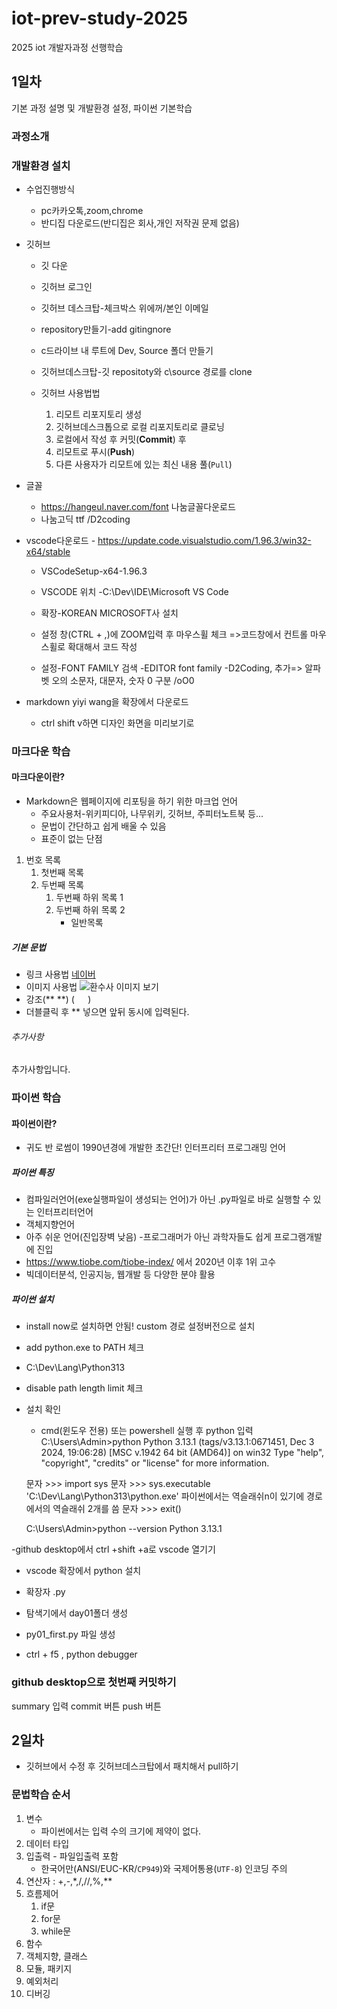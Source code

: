# iot-prev-study-2025
2025 iot 개발자과정 선행학습

## 1일차
기본 과정 설명 및 개발환경 설정, 파이썬 기본학습

### 과정소개

### 개발환경 설치
- 수업진행방식
    - pc카카오톡,zoom,chrome
    - 반디집 다운로드(반디집은 회사,개인 저작권 문제 없음)

- 깃허브
    - 깃 다운
    - 깃허브 로그인
    - 깃허브 데스크탑-체크박스 위에꺼/본인 이메일
    - repository만들기-add gitingnore
    - c드라이브 내 루트에 Dev, Source 폴더 만들기
    - 깃허브데스크탑-깃 repositoty와 c\source 경로를 clone

    - 깃허브 사용법법
        1. 리모트 리포지토리 생성
        2. 깃허브데스크톱으로 로컬 리포지토리로 클로닝
        3. 로컬에서 작성 후 커밋(**Commit**) 후
        4. 리모트로 푸시(**Push**)
        5. 다른 사용자가 리모트에 있는 최신 내용 풀(`Pull`)

- 글꼴
    - https://hangeul.naver.com/font 나눔글꼴다운로드
    - 나눔고딕 ttf /D2coding

- vscode다운로드 - https://update.code.visualstudio.com/1.96.3/win32-x64/stable
    - VSCodeSetup-x64-1.96.3
    - VSCODE 위치 -C:\Dev\IDE\Microsoft VS Code

    - 확장-KOREAN MICROSOFT사 설치
    - 설정 창(CTRL + ,)에 ZOOM입력 후 마우스휠 체크  =>코드창에서 컨트롤 마우스휠로 확대해서 코드 작성 
    - 설정-FONT FAMILY 검색 -EDITOR  font family -D2Coding,   추가=> 알파벳 오의 소문자, 대문자, 숫자 0 구분 /oO0

- markdown yiyi wang을 확장에서 다운로드 
    - ctrl shift v하면 디자인 화면을 미리보기로 

### 마크다운 학습

#### 마크다운이란?
- Markdown은 웹페이지에 리포팅을 하기 위한 마크업 언어
    - 주요사용처-위키피디아, 나무위키, 깃허브, 주피터노트북 등...
    - 문법이 간단하고 쉽게 배울 수 있음
    - 표준이 없는 단점

1. 번호 목록
    1. 첫번째 목록
    2. 두번째 목록
        1. 두번째 하위 목록 1
        2. 두번째 하위 목록 2
            - 일반목록


##### 기본 문법
- 링크 사용법
[네이버](https://www.naver.com)
- 이미지 사용법
![환수사 이미지 보기](https://ssl.pstatic.net/melona/libs/1522/1522020/aa5b48b7e7f7e1e6d44c_20250109174152630.jpg)
- 강조(**    **) (`   `)
- 더블클릭 후 ** 넣으면 앞뒤 동시에 입력된다.

###### 추가사항
추가사항입니다.

### 파이썬 학습

#### 파이썬이란?
- 귀도 반 로썸이 1990년경에 개발한 초간단! 인터프리터 프로그래밍 언어

##### 파이썬 특징
- 컴파일러언어(exe실행파일이 생성되는 언어)가 아닌 .py파일로 바로 실행할 수 있는 인터프리터언어
- 객체지향언어
- 아주 쉬운 언어(진입장벽 낮음)
-프로그래머가 아닌 과학자들도 쉽게 프로그램개발에 진입
- https://www.tiobe.com/tiobe-index/ 에서 2020년 이후 1위 고수
- 빅데이터분석, 인공지능, 웹개발 등 다양한 분야 활용

##### 파이썬 설치
- install now로 설치하면 안됨!  custom 경로 설정버전으로 설치 
- add python.exe to PATH 체크
- C:\Dev\Lang\Python313
- disable path length limit 체크
- 설치 확인
    - cmd(윈도우 전용) 또는 powershell 실행 후 python 입력
    C:\Users\Admin>python
    Python 3.13.1 (tags/v3.13.1:0671451, Dec  3 2024, 19:06:28) [MSC v.1942 64 bit (AMD64)] on win32
    Type "help", "copyright", "credits" or "license" for more information.
    
    문자 >>> import sys
    문자 >>> sys.executable
    'C:\\Dev\\Lang\\Python313\\python.exe'         파이썬에서는 역슬래쉬n이 있기에 경로에서의 역슬래쉬 2개를 씀
    문자 >>> exit()

    C:\Users\Admin>python --version
    Python 3.13.1
   
-github desktop에서 ctrl +shift +a로 vscode 열기기
- vscode 확장에서 python 설치
- 확장자 .py

- 탐색기에서 day01폴더 생성
- py01_first.py 파일 생성
- ctrl + f5 , python debugger



### github desktop으로 첫번째 커밋하기
summary 입력
commit 버튼
push 버튼

## 2일차

- 깃허브에서 수정 후 깃허브데스크탑에서 패치해서 pull하기

### 문법학습 순서
1. 변수
    - 파이썬에서는 입력 수의 크기에 제약이 없다. 
2. 데이터 타입
3. 입출력 - 파일입출력 포함
    - 한국어만(ANSI/EUC-KR/`CP949`)와 국제어통용(`UTF-8`) 인코딩 주의
4. 연산자 : +,-,*,/,//,%,**
5. 흐름제어
    1. if문
    2. for문
    3. while문
6. 함수
7. 객체지향, 클래스
8. 모듈, 패키지
9. 예외처리
10. 디버깅